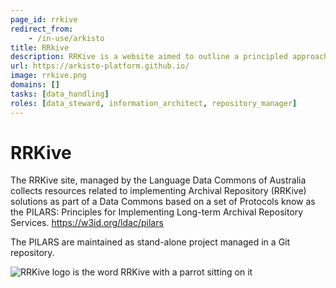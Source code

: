 ```yaml
---
page_id: rrkive
redirect_from:
    - /in-use/arkisto
title: RRkive
description: RRKive is a website aimed to outline a principled approach to research data management with guidance on data storage and metadata 
url: https://arkisto-platform.github.io/
image: rrkive.png
domains: []
tasks: [data_handling]
roles: [data_steward, information_architect, repository_manager]
---
```


# RRKive


The RRKive site, managed by the Language Data Commons of Australia collects resources related to implementing Archival Repository (RRKive) solutions as part of a Data Commons based on a set of Protocols know as the PILARS: Principles for Implementing Long-term Archival Repository Services. https://w3id.org/ldac/pilars

The PILARS are maintained as stand-alone project managed in a Git repository.


![RRKive logo is the word RRKive with a parrot sitting on it](assets/img/rrkive.png)